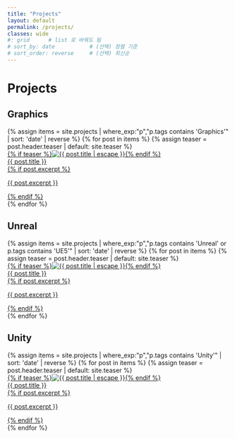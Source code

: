 ```yaml
---
title: "Projects"
layout: default
permalink: /projects/
classes: wide
#: grid      # list 로 바꿔도 됨
# sort_by: date           # (선택) 정렬 기준
# sort_order: reverse     # (선택) 최신순
---
```



# Projects

## Graphics
<div class="proj-grid">
{% assign items = site.projects | where_exp:"p","p.tags contains 'Graphics'" | sort: 'date' | reverse %}
{% for post in items %}
  {% assign teaser = post.header.teaser | default: site.teaser %}
  <a class="proj-card" href="{{ post.url | relative_url }}">
    <div class="proj-card__thumb">
      {% if teaser %}<img src="{{ teaser | relative_url }}" alt="{{ post.title | escape }}">{% endif %}
    </div>
    <div class="proj-card__body">
      <div class="proj-card__title">{{ post.title }}</div>
      {% if post.excerpt %}<p class="proj-card__excerpt">{{ post.excerpt }}</p>{% endif %}
    </div>
  </a>
{% endfor %}
</div>

## Unreal
<div class="proj-grid">
{% assign items = site.projects | where_exp:"p","p.tags contains 'Unreal' or p.tags contains 'UE5'" | sort: 'date' | reverse %}
{% for post in items %}
  {% assign teaser = post.header.teaser | default: site.teaser %}
  <a class="proj-card" href="{{ post.url | relative_url }}">
    <div class="proj-card__thumb">{% if teaser %}<img src="{{ teaser | relative_url }}" alt="{{ post.title | escape }}">{% endif %}</div>
    <div class="proj-card__body">
      <div class="proj-card__title">{{ post.title }}</div>
      {% if post.excerpt %}<p class="proj-card__excerpt">{{ post.excerpt }}</p>{% endif %}
    </div>
  </a>
{% endfor %}
</div>

## Unity
<div class="proj-grid">
{% assign items = site.projects | where_exp:"p","p.tags contains 'Unity'" | sort: 'date' | reverse %}
{% for post in items %}
  {% assign teaser = post.header.teaser | default: site.teaser %}
  <a class="proj-card" href="{{ post.url | relative_url }}">
    <div class="proj-card__thumb">{% if teaser %}<img src="{{ teaser | relative_url }}" alt="{{ post.title | escape }}">{% endif %}</div>
    <div class="proj-card__body">
      <div class="proj-card__title">{{ post.title }}</div>
      {% if post.excerpt %}<p class="proj-card__excerpt">{{ post.excerpt }}</p>{% endif %}
    </div>
  </a>
{% endfor %}
</div>